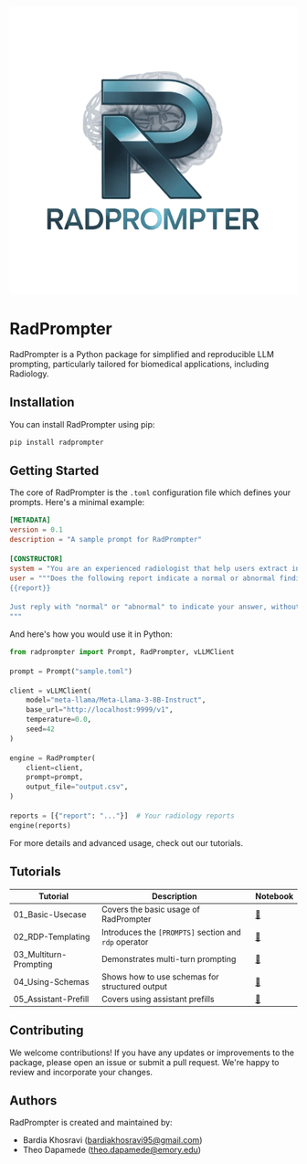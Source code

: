 ![RadPrompter](./logo.png)

# RadPrompter

RadPrompter is a Python package for simplified and reproducible LLM prompting, particularly tailored for biomedical applications, including Radiology.

## Installation

You can install RadPrompter using pip:

```bash
pip install radprompter
```

## Getting Started

The core of RadPrompter is the `.toml` configuration file which defines your prompts. Here's a minimal example:

```toml
[METADATA]
version = 0.1
description = "A sample prompt for RadPrompter"

[CONSTRUCTOR]
system = "You are an experienced radiologist that help users extract infromation from radiology reports."
user = """Does the following report indicate a normal or abnormal finding?
{{report}}

Just reply with "normal" or "abnormal" to indicate your answer, without any additional information.
"""
```

And here's how you would use it in Python:

```python
from radprompter import Prompt, RadPrompter, vLLMClient

prompt = Prompt("sample.toml")

client = vLLMClient(
    model="meta-llama/Meta-Llama-3-8B-Instruct",
    base_url="http://localhost:9999/v1",
    temperature=0.0,
    seed=42
)

engine = RadPrompter(
    client=client,
    prompt=prompt, 
    output_file="output.csv",
)

reports = [{"report": "..."}]  # Your radiology reports
engine(reports)
```

For more details and advanced usage, check out our tutorials.

## Tutorials

| Tutorial                    | Description                                         | Notebook                                                                         |
|-----------------------------|-----------------------------------------------------|----------------------------------------------------------------------------------|
| 01_Basic-Usecase            | Covers the basic usage of RadPrompter               | [📓](./tutorials/01_Basic-Usecase)     |
| 02_RDP-Templating           | Introduces the `[PROMPTS]` section and `rdp` operator | [📓](./tutorials/02_RDP-Templating)    |
| 03_Multiturn-Prompting      | Demonstrates multi-turn prompting                   | [📓](./tutorials/03_Multiturn-Prompting) |
| 04_Using-Schemas            | Shows how to use schemas for structured output      | [📓](./tutorials/04_Using-Schemas)     |
| 05_Assistant-Prefill        | Covers using assistant prefills                     | [📓](./tutorials/05_Assistant-Prefill)  |

## Contributing

We welcome contributions! If you have any updates or improvements to the package, please open an issue or submit a pull request. We're happy to review and incorporate your changes.

## Authors

RadPrompter is created and maintained by:
- Bardia Khosravi (bardiakhosravi95@gmail.com)
- Theo Dapamede (theo.dapamede@emory.edu)
